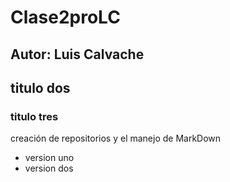 # Clase2proLC
## Autor: Luis Calvache 
## titulo dos 
### titulo tres
creación de repositorios y el manejo de MarkDown
- version uno
- version dos
